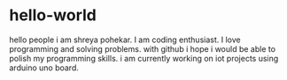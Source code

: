 # hello-world
hello people
i am shreya pohekar. I am coding enthusiast. I love programming and solving problems. with github i hope i would be able to polish my programming skills. i am currently working on iot projects using arduino uno board.
